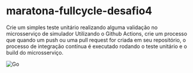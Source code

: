 # maratona-fullcycle-desafio4

Crie um simples teste unitário realizando alguma validação no microsserviço de simulador
Utilizando o Github Actions, crie um processo que quando um push ou uma pull request for criada em seu repositório, o processo de integração contínua é executado rodando o teste unitário e o build do microsserviço.


![Go](https://github.com/turnes/maratona-fullcycle-desafio4/workflows/Go/badge.svg)
